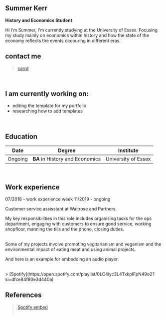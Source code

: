 ## Summer Kerr
**History and Economics Student**  

Hi I'm Summer,
I'm currently studying at the University of Essex. Focusing my study mainly on economics within history and how the state of the economy reflects the events occouring in different eras.
<br>

## contact me
> [carrd](https://summersintro.carrd.co/)
<br>

## I am currently working on:
- editing the template for my portfolio
- researching how to add templates
<br>

## Education

| Date | Degree | Institute |
--- | --- | ---
|Ongoing|**BA** in History and Economics |University of Essex|


<br>

## Work experience
07/2018 - work experience week 
11/2019 - ongoing &nbsp; &nbsp;

Customer service assisstant at Waitrose and Partners. 


My key responsibilities in this role includes organising tasks for the ops department, engaging with customers to ensure good service, working shopfloor, manning the tills and the phone, closing duties. 


<br>
Some of my projects involve promoting vegitarianism and veganism and the environmental impact of eating meat and using animal projects.

<br> 

And here is an example for embedding an audio player:

<br>
> [Spotify](https://open.spotify.com/playlist/0LC4iyc3L4TxkpIFpN49o2?si=dfce84f80e3d440a)

<br>

## References
> [Spotify embed](https://stackoverflow.com/questions/62940969/can-you-embed-a-spotify-song-to-a-github-readme-file)
<br><br> 
